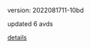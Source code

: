 version: 2022081711-10bd

updated 6 avds

[details](https://github.com/0x74f917491bfa7ebfa379/ali_avd_db/blob/master/change_log/2022/08/17/11/10bd.txt)
